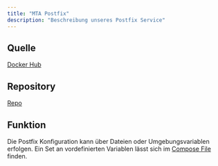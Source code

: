 ```yaml
---
title: "MTA Postfix"
description: "Beschreibung unseres Postfix Service"
---
```


## Quelle

[Docker Hub](https://hub.docker.com/r/ricariel/postfix)

## Repository

[Repo](https://git.zyria.de/pyrox/postfix-docker.git)

## Funktion

Die Postfix Konfiguration kann über Dateien oder Umgebungsvariablen erfolgen.
Ein Set an vordefinierten Variablen lässt sich im [Compose File](https://git.zyria.de/pyrox/docker-compose-files/raw/branch/master/mailstack.yml) finden.
